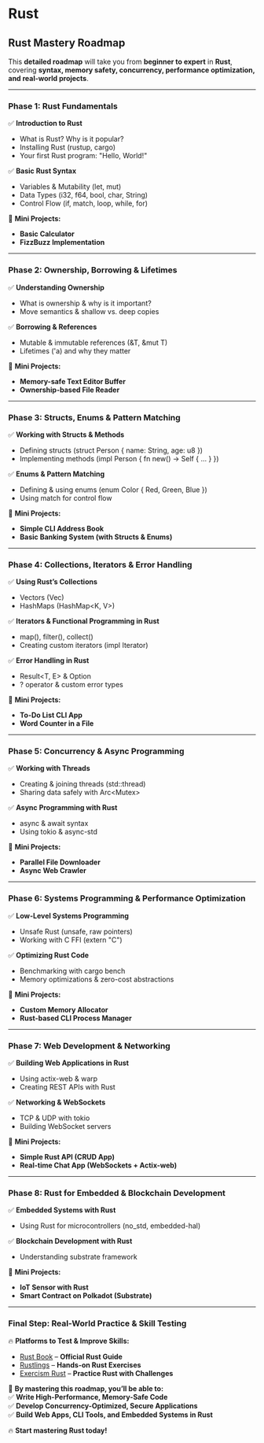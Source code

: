 # Rust

## **Rust Mastery Roadmap**

This **detailed roadmap** will take you from **beginner to expert** in **Rust**, covering **syntax, memory safety, concurrency, performance optimization, and real-world projects**.

***

### **Phase 1: Rust Fundamentals**

✅ **Introduction to Rust**

* What is Rust? Why is it popular?
* Installing Rust (rustup, cargo)
* Your first Rust program: "Hello, World!"

✅ **Basic Rust Syntax**

* Variables & Mutability (let, mut)
* Data Types (i32, f64, bool, char, String)
* Control Flow (if, match, loop, while, for)

📌 **Mini Projects:**

* **Basic Calculator**
* **FizzBuzz Implementation**

***

### **Phase 2: Ownership, Borrowing & Lifetimes**

✅ **Understanding Ownership**

* What is ownership & why is it important?
* Move semantics & shallow vs. deep copies

✅ **Borrowing & References**

* Mutable & immutable references (&T, &mut T)
* Lifetimes ('a) and why they matter

📌 **Mini Projects:**

* **Memory-safe Text Editor Buffer**
* **Ownership-based File Reader**

***

### **Phase 3: Structs, Enums & Pattern Matching**

✅ **Working with Structs & Methods**

* Defining structs (struct Person { name: String, age: u8 })
* Implementing methods (impl Person { fn new() -> Self { ... } })

✅ **Enums & Pattern Matching**

* Defining & using enums (enum Color { Red, Green, Blue })
* Using match for control flow

📌 **Mini Projects:**

* **Simple CLI Address Book**
* **Basic Banking System (with Structs & Enums)**

***

### **Phase 4: Collections, Iterators & Error Handling**

✅ **Using Rust’s Collections**

* Vectors (Vec<T>)
* HashMaps (HashMap<K, V>)

✅ **Iterators & Functional Programming in Rust**

* map(), filter(), collect()
* Creating custom iterators (impl Iterator)

✅ **Error Handling in Rust**

* Result<T, E> & Option<T>
* ? operator & custom error types

📌 **Mini Projects:**

* **To-Do List CLI App**
* **Word Counter in a File**

***

### **Phase 5: Concurrency & Async Programming**

✅ **Working with Threads**

* Creating & joining threads (std::thread)
* Sharing data safely with Arc<Mutex<T>>

✅ **Async Programming with Rust**

* async & await syntax
* Using tokio & async-std

📌 **Mini Projects:**

* **Parallel File Downloader**
* **Async Web Crawler**

***

### **Phase 6: Systems Programming & Performance Optimization**

✅ **Low-Level Systems Programming**

* Unsafe Rust (unsafe, raw pointers)
* Working with C FFI (extern "C")

✅ **Optimizing Rust Code**

* Benchmarking with cargo bench
* Memory optimizations & zero-cost abstractions

📌 **Mini Projects:**

* **Custom Memory Allocator**
* **Rust-based CLI Process Manager**

***

### **Phase 7: Web Development & Networking**

✅ **Building Web Applications in Rust**

* Using actix-web & warp
* Creating REST APIs with Rust

✅ **Networking & WebSockets**

* TCP & UDP with tokio
* Building WebSocket servers

📌 **Mini Projects:**

* **Simple Rust API (CRUD App)**
* **Real-time Chat App (WebSockets + Actix-web)**

***

### **Phase 8: Rust for Embedded & Blockchain Development**

✅ **Embedded Systems with Rust**

* Using Rust for microcontrollers (no_std, embedded-hal)

✅ **Blockchain Development with Rust**

* Understanding substrate framework

📌 **Mini Projects:**

* **IoT Sensor with Rust**
* **Smart Contract on Polkadot (Substrate)**

***

### **Final Step: Real-World Practice & Skill Testing**

🔥 **Platforms to Test & Improve Skills:**

* [Rust Book](https://doc.rust-lang.org/book/) – **Official Rust Guide**
* [Rustlings](https://github.com/rust-lang/rustlings) – **Hands-on Rust Exercises**
* [Exercism Rust](https://exercism.org/tracks/rust) – **Practice Rust with Challenges**

🚀 **By mastering this roadmap, you’ll be able to:**\
✅ **Write High-Performance, Memory-Safe Code**\
✅ **Develop Concurrency-Optimized, Secure Applications**\
✅ **Build Web Apps, CLI Tools, and Embedded Systems in Rust**

🔥 **Start mastering Rust today!**